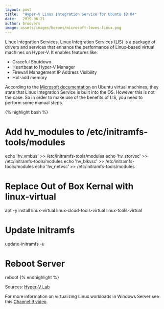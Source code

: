 ```yaml
---
layout: post
title:  "Hyper-V Linux Integration Service for Ubuntu 18.04"
date:   2019-06-21
author: broovers
image: assets/images/heroes/microsoft-loves-linux.png
---
```

Linux Integration Services. Linux Integration Services (LIS) is a package of drivers and services that enhance the performance of Linux-based virtual machines on Hyper-V. It enables features like:
* Graceful Shutdown
* Heartbeat to Hyper-V Manager
* Firewall Management IP Address Visibility
* Hot-add memory

According to the [Microsoft documentation][microsoft-docs] on Ubuntu virtual machines, they state that Linux Integration Service is built into the OS. However this is not the case. So in order to make use of the benefits of LIS, you need to perform some manual steps.

{% highlight bash %}
# Add hv_modules to /etc/initramfs-tools/modules
echo 'hv_vmbus' >> /etc/initramfs-tools/modules
echo 'hv_storvsc' >> /etc/initramfs-tools/modules
echo 'hv_blkvsc' >> /etc/initramfs-tools/modules
echo 'hv_netvsc' >> /etc/initramfs-tools/modules

# Replace Out of Box Kernal with linux-virtual
apt -y install linux-virtual linux-cloud-tools-virtual linux-tools-virtual

# Update Initramfs
update-initramfs -u

# Reboot Server
reboot
{% endhighlight %}

Sources: [Hyper-V Lab](https://hypervlab.co.uk/2019/04/configure-linux-integration-services-on-ubuntu-server-18-04-02-lts/)

For more information on virtualizing Linux workloads in Windows Server see this [Channel 9 video](https://channel9.msdn.com/Series/Virtualizing-Linux-Workloads-in-Windows-Server-2012-R2/02).

[microsoft-docs]: https://docs.microsoft.com/en-us/windows-server/virtualization/hyper-v/supported-ubuntu-virtual-machines-on-hyper-v
